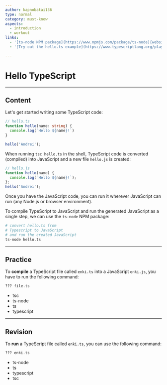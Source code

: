 ```yaml
---
author: kapnobatai136
type: normal
category: must-know
aspects:
  - introduction
  - workout
links:
  - '[ts-node NPM package](https://www.npmjs.com/package/ts-node){website}'
  - '[Try out the hello.ts example](https://www.typescriptlang.org/play/index.html#code/GYVwdgxgLglg9mABACwKYBt1wBRgIYC2qAXIgM5QBOMYA5gJSIDeAUIohAmXOqgHRZa2AAYAJDFkQASJviIBfAITD6LeSxZpMOAOQBBMABNKqGDvoBuIA){website}'

---
```


# Hello TypeScript

---
## Content

Let's get started writing some TypeScript code:

```ts
// hello.ts
function hello(name: string) {
  console.log(`Hello ${name}!`)
}

hello('Andrei');
```

When running `tsc hello.ts` in the shell, TypeScript code is converted (compiled) into JavaScript and a new file `hello.js` is created:

```js
// hello.js
function hello(name) {
  console.log(`Hello ${name}!`);
};
hello('Andrei');
```

Once you have the JavaScript code, you can run it wherever JavaScript can run (any Node.js or browser environment).

To compile TypeScript to JavaScript and run the generated JavaScript as a single step, we can use the `ts-node` NPM package:

```sh
# convert hello.ts from
# Typescript to JavaScript
# and run the created JavaScript
ts-node hello.ts
```

---
## Practice

To **compile** a TypeScript file called `enki.ts` into a JavaScript `enki.js`, you have to run the following command:

```bash
??? file.ts
```

* tsc
* ts-node
* ts
* typescript

---
## Revision

To **run** a TypeScript file called `enki.ts`, you can use the following command:

```bash
??? enki.ts
```

* ts-node
* ts
* typescript
* tsc
